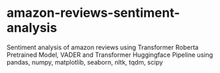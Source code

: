 # amazon-reviews-sentiment-analysis
Sentiment analysis of amazon reviews using Transformer Roberta Pretrained Model, VADER and Transformer Huggingface Pipeline using pandas, numpy, matplotlib, seaborn, nltk, tqdm, scipy

